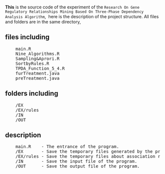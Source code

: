 **This** is the source code of the experiment of the `Research On Gene Regulatory Relationships Mining Based On Three-Phase Dependency Analysis Algorithm`,
 here is the description of the project structure.
All files and folders are in the same directory,

## files including
  <pre>
    main.R
    Nine_Algorithms.R
    Sampling&Aprori.R
    SortbyRules.R
    TPDA_Function_5_4.R
    furTreatment.java
    preTreatment.java</pre>
## folders including
  <pre>
    /EX
    /EX/rules
    /IN
    /OUT</pre>
## description
  <pre>
    main.R    - The entrance of the program.
    /EX       - Save the temporary files generated by the program.
    /EX/rules - Save the temporary files about association rules.
    /IN       - Save the input file of the program.
    /OUT      - Save the output file of the program.</pre>

